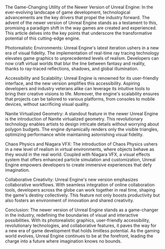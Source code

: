 The Game-Changing Utility of the Newer Version of Unreal Engine: 
In the ever-evolving landscape of game development, technological advancements are the key drivers that propel the industry forward. The advent of the newer version of Unreal Engine stands as a testament to this, promising a paradigm shift in the way games are created and experienced. This article delves into the key points that underscore the transformative potential of this cutting-edge engine.

Photorealistic Environments:
Unreal Engine's latest iteration ushers in a new era of visual fidelity. The implementation of real-time ray tracing technology elevates game graphics to unprecedented levels of realism. Developers can now craft virtual worlds that blur the line between fantasy and reality, thanks to ray-traced reflections, shadows, and global illumination.

Accessibility and Scalability:
Unreal Engine is renowned for its user-friendly interface, and the new version amplifies this accessibility. Aspiring developers and industry veterans alike can leverage its intuitive tools to bring their creative visions to life. Moreover, the engine's scalability ensures that projects can be tailored to various platforms, from consoles to mobile devices, without sacrificing visual quality.

Nanite Virtualized Geometry:
A standout feature in the newer Unreal Engine is the introduction of Nanite virtualized geometry. This revolutionary technology enables artists to design intricate details without worrying about polygon budgets. The engine dynamically renders only the visible triangles, optimizing performance while maintaining astonishing visual fidelity.

Chaos Physics and Niagara VFX:
The introduction of Chaos Physics ushers in a new level of realism in virtual environments, where objects behave as they would in the real world. Coupled with Niagara VFX, a visual effects system that offers enhanced particle simulation and customization, Unreal Engine empowers developers to create immersive experiences that defy imagination.

Collaborative Creativity:
Unreal Engine's new version emphasizes collaborative workflows. With seamless integration of online collaboration tools, developers across the globe can work together in real time, shaping the game's destiny collectively. This feature not only boosts productivity but also fosters an environment of innovation and shared creativity.

Conclusion:
The newer version of Unreal Engine stands as a game-changer in the industry, redefining the boundaries of visual and interactive possibilities. With its photorealistic graphics, user-friendly accessibility, revolutionary technologies, and collaborative features, it paves the way for a new era of game development that holds limitless potential. As the gaming world evolves, Unreal Engine continues to be at the forefront, leading the charge into a future where imagination knows no bounds.
